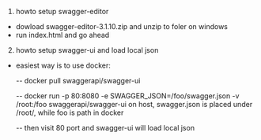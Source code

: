 1. howto setup swagger-editor

- dowload swagger-editor-3.1.10.zip and unzip to foler on windows
- run index.html and go ahead

2. howto setup swagger-ui and load local json

- easiest way is to use docker: 

  -- docker pull swaggerapi/swagger-ui

  -- docker run -p 80:8080 -e SWAGGER_JSON=/foo/swagger.json -v /root:/foo  swaggerapi/swagger-ui
  on host, swagger.json is placed under /root/, while foo is path in docker

  -- then visit 80 port and swagger-ui will load local json



